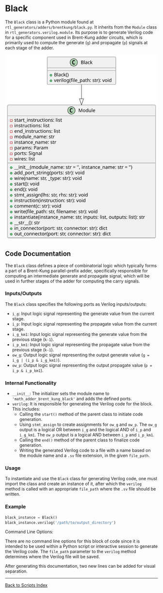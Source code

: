 # Black

The `Black` class is a Python module found at `rtl_generators/adders/brentkung/black.py`. It inherits from the `Module` class in `rtl_generators.verilog.module`. Its purpose is to generate Verilog code for a specific component used in Brent-Kung adder circuits, which is primarily used to compute the generate (`g`) and propagate (`p`) signals at each stage of the adder.

![Black UML](../../images_scripts_uml/Adder_Black.svg)

## Code Documentation

The `Black` class defines a piece of combinatorial logic which typically forms a part of a Brent-Kung parallel-prefix adder, specifically responsible for computing an intermediate generate and propagate signal, which will be used in further stages of the adder for computing the carry signals.

### Inputs/Outputs

The `Black` class specifies the following ports as Verilog inputs/outputs:

- `i_g`: Input logic signal representing the generate value from the current stage.
- `i_p`: Input logic signal representing the propagate value from the current stage.
- `i_g_km1`: Input logic signal representing the generate value from the previous stage (`k-1`).
- `i_p_km1`: Input logic signal representing the propagate value from the previous stage (`k-1`).
- `ow_g`: Output logic signal representing the output generate value (`g = i_g | (i_p & i_g_km1)`).
- `ow_p`: Output logic signal representing the output propagate value (`p = i_p & i_p_km1`).

### Internal Functionality

- `__init__`: The initializer sets the module name to `'math_adder_brent_kung_black'` and adds the defined ports.
- `verilog`: It is responsible for generating the Verilog code for the block. This includes:
  - Calling the `start()` method of the parent class to initiate code generation.
  - Using `stmt_assign` to create assignments for `ow_g` and `ow_p`. The `ow_g` output is a logical OR between `i_g` and the logical AND of `i_p` and `i_g_km1`. The `ow_p` output is a logical AND between `i_p` and `i_p_km1`.
  - Calling the `end()` method of the parent class to finalize code generation.
  - Writing the generated Verilog code to a file with a name based on the module name and a `.sv` file extension, in the given `file_path`.

### Usage

To instantiate and use the `Black` class for generating Verilog code, one must import the class and create an instance of it, after which the `verilog` method is called with an appropriate `file_path` where the `.sv` file should be written.

### Example

```python
black_instance = Black()
black_instance.verilog('/path/to/output_directory')
```

Command Line Options:

There are no command line options for this block of code since it is intended to be used within a Python script or interactive session to generate the Verilog code. The `file_path` parameter to the `verilog` method determines where the Verilog file will be saved.

After generating this documentation, two new lines can be added for visual separation.

---

[Back to Scripts Index](index.md)
